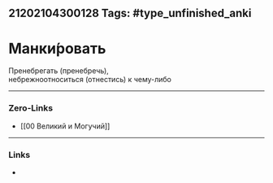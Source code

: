 21202104300128
Tags: #type_unfinished_anki 
---
# Манки́ровать

Пренебрегать (пренебречь), <br>небрежноотноситься (отнестись) к чему-либо 

---
### Zero-Links
- [[00 Великий и Могучий]]
---
### Links
-